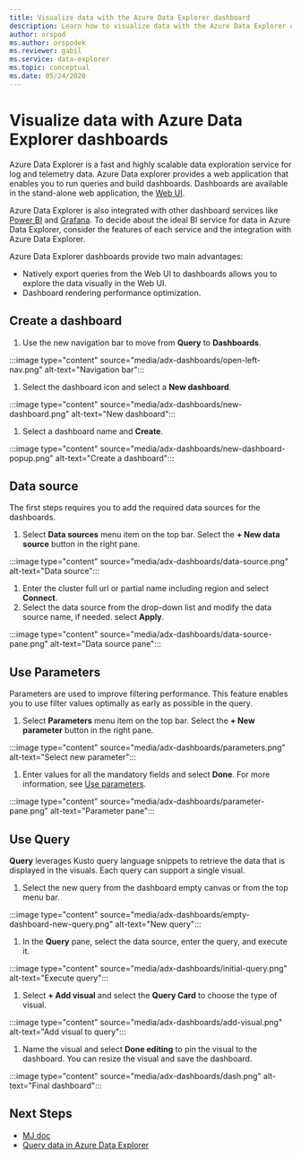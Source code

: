 ```yaml
---
title: Visualize data with the Azure Data Explorer dashboard
description: Learn how to visualize data with the Azure Data Explorer dashboard
author: orspod
ms.author: orspodek
ms.reviewer: gabil
ms.service: data-explorer
ms.topic: conceptual
ms.date: 05/24/2020
---
```


# Visualize data with Azure Data Explorer dashboards

Azure Data Explorer is a fast and highly scalable data exploration service for log and telemetry data. Azure Data explorer provides a web application that enables you to run queries and build dashboards. Dashboards are available in the stand-alone web application, the [Web UI](web-query-data.md).

Azure Data Explorer is also integrated with other dashboard services like [Power BI](power-bi-connector.md) and [Grafana](grafana.md). To decide about the ideal BI service for data in Azure Data Explorer, consider the features of each service and the integration with Azure Data Explorer.

Azure Data Explorer dashboards provide two main advantages:

* Natively export queries from the Web UI to dashboards allows you to explore the data visually in the Web UI.
* Dashboard rendering performance optimization.

## Create a  dashboard

1. Use the new navigation bar to move from **Query** to **Dashboards**. 

:::image type="content" source="media/adx-dashboards/open-left-nav.png" alt-text="Navigation bar":::

1. Select the dashboard icon and select a **New dashboard**.

:::image type="content" source="media/adx-dashboards/new-dashboard.png" alt-text="New dashboard":::

1. Select a dashboard name and **Create**.

:::image type="content" source="media/adx-dashboards/new-dashboard-popup.png" alt-text="Create a dashboard":::

## Data source

The first steps requires you to add the required data sources for the dashboards.

1. Select **Data sources** menu item on the top bar. Select the **+ New data source** button in the right pane.

:::image type="content" source="media/adx-dashboards/data-source.png" alt-text="Data source":::

1. Enter the cluster full url or partial name including region and select **Connect**.
1. Select the data source from the drop-down list and modify the data source name, if needed. select **Apply**.

:::image type="content" source="media/adx-dashboards/data-source-pane.png" alt-text="Data source pane":::

## Use Parameters

Parameters are used to improve filtering performance. This feature enables you to use filter values optimally as early as possible in the query.

1. Select **Parameters** menu item on the top bar. Select the **+ New parameter** button in the right pane.

:::image type="content" source="media/adx-dashboards/parameters.png" alt-text="Select new parameter":::

1. Enter values for all the mandatory fields and select **Done**. For more information, see [Use parameters]().

:::image type="content" source="media/adx-dashboards/parameter-pane.png" alt-text="Parameter pane":::

## Use Query

**Query** leverages Kusto query language snippets to retrieve the data that is displayed in the visuals. Each query can support a single visual.

1. Select the new query from the dashboard empty canvas or from the top menu bar.

:::image type="content" source="media/adx-dashboards/empty-dashboard-new-query.png" alt-text="New query":::

1. In the **Query** pane, select the data source, enter the query, and execute it.

:::image type="content" source="media/adx-dashboards/initial-query.png" alt-text="Execute query":::

1. Select **+ Add visual** and select the **Query Card** to choose the type of visual.

:::image type="content" source="media/adx-dashboards/add-visual.png" alt-text="Add visual to query":::

1. Name the visual and select **Done editing** to pin the visual to the dashboard.
You can resize the visual and save the dashboard.

:::image type="content" source="media/adx-dashboards/dash.png" alt-text="Final dashboard":::

## Next Steps

* [MJ doc]()
* [Query data in Azure Data Explorer](web-query-data.md)